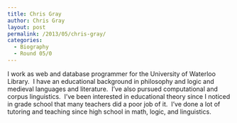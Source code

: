 ```yaml
---
title: Chris Gray
author: Chris Gray
layout: post
permalink: /2013/05/chris-gray/
categories:
  - Biography
  - Round 05/0
---
```

I work as web and database programmer for the University of Waterloo Library.  I have an educational background in philosophy and logic and medieval languages and literature.  I&#8217;ve also pursued computational and corpus linguistics.  I&#8217;ve been interested in educational theory since I noticed in grade school that many teachers did a poor job of it.  I&#8217;ve done a lot of tutoring and teaching since high school in math, logic, and linguistics.